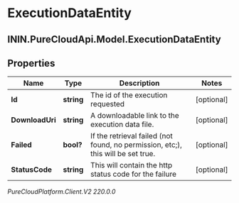 # ExecutionDataEntity

## ININ.PureCloudApi.Model.ExecutionDataEntity

## Properties

|Name | Type | Description | Notes|
|------------ | ------------- | ------------- | -------------|
| **Id** | **string** | The id of the execution requested | [optional] |
| **DownloadUri** | **string** | A downloadable link to the execution data file. | [optional] |
| **Failed** | **bool?** | If the retrieval failed (not found, no permission, etc;), this will be set true. | [optional] |
| **StatusCode** | **string** | This will contain the http status code for the failure | [optional] |



_PureCloudPlatform.Client.V2 220.0.0_
